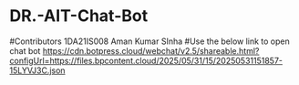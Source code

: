 # DR.-AIT-Chat-Bot
#Contributors
1DA21IS008 Aman Kumar SInha
#Use the below link to open chat bot
https://cdn.botpress.cloud/webchat/v2.5/shareable.html?configUrl=https://files.bpcontent.cloud/2025/05/31/15/20250531151857-15LYVJ3C.json
